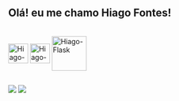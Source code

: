 ## Olá! eu me chamo Hiago Fontes!

<div style="display: inline_block"><br>
  <img align= "center" alt= "Hiago-Python" heigth= "30" width= "40" src="https://cdn.jsdelivr.net/gh/devicons/devicon@latest/icons/python/python-original.svg"/>
  <img align= "center" alt= "Hiago-C" heigth= "30" width= "40" src= "https://cdn.jsdelivr.net/gh/devicons/devicon@latest/icons/c/c-original.svg"/>
  <img align= "center" alt= "Hiago-Flask" heigth= "60" width= "70" src= "https://cdn.jsdelivr.net/gh/devicons/devicon@latest/icons/flask/flask-original-wordmark.svg"/>
</div>
  
  ##
 
<div>
  <a href="https://instagram.com/rafaballerini" target="_blank"><img src="https://img.shields.io/badge/-Instagram-%23E4405F?style=for-the-badge&logo=instagram&logoColor=white" target="_blank"></a>
  <a href="www.linkedin.com/in/hiago-fontes" target="_blank"><img src="https://img.shields.io/badge/-LinkedIn-%230077B5?style=for-the-badge&logo=linkedin&logoColor=white" target="_blank"></a> 
  
</div>
